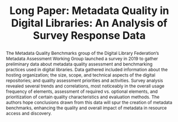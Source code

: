 ---
abstract: The Metadata Quality Benchmarks group of the Digital Library Federation’s
  Metadata Assessment Working Group launched a survey in 2019 to gather preliminary
  data about metadata quality assessment and benchmarking practices used in digital
  libraries.  Data gathered included information about the hosting organization; the
  size, scope, and technical aspects of the digital repositories; and quality assessment
  priorities and activities.  Survey analysis revealed several trends and correlations,
  most noticeably in the overall usage frequency of elements, assessment of required
  vs. optional elements, and prioritization of certain quality characteristics and
  evaluation methods.  The authors hope conclusions drawn from this data will spur
  the creation of metadata benchmarks, enhancing the quality and overall impact of
  metadata in resource access and discovery.
creators:
- Tarver, Hannah
date: null
document_url: https://az659834.vo.msecnd.net/eventsairwesteuprod/production-inconference-public/17fa0d2e5b3e46899e5d0fe96cdf3880
grand_parent: iPRES
institutions:
- University Of North Texas
keywords:
- digital libraries
- metadata assessment
- surveys
landing_page_url: null
language: eng
layout: publication
license: CC-BY 4.0 International
notes_url: null
parent: iPRES 2022
publication_type: long paper
size: null
slides_url: null
source_name: iPRES
stream_url: null
title: 'Long Paper: Metadata Quality in Digital Libraries: An Analysis of Survey Response
  Data'
year: 2022
---